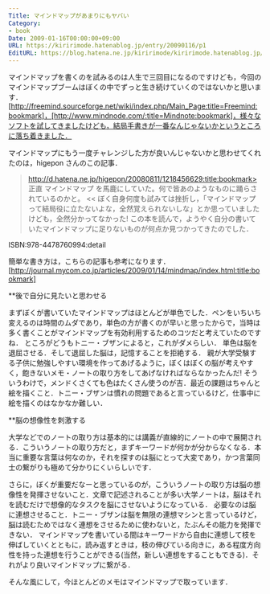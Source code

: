 ```yaml
---
Title: マインドマップがあまりにもヤバい
Category:
- book
Date: 2009-01-16T00:00:00+09:00
URL: https://kiririmode.hatenablog.jp/entry/20090116/p1
EditURL: https://blog.hatena.ne.jp/kiririmode/kiririmode.hatenablog.jp/atom/entry/8454420450078213588
---
```



マインドマップを書くのを試みるのは人生で三回目になるのですけども，今回のマインドマップブームはぼくの中でずっと生き続けていくのではないかと思います．
[http://freemind.sourceforge.net/wiki/index.php/Main_Page:title=Freemind:bookmark]，[http://www.mindnode.com/:title=Mindnote:bookmark]，様々なソフトを試してきましたけども，結局手書きが一番なんじゃないかというところに落ち着きました．

マインドマップにもう一度チャレンジした方が良いんじゃないかと思わせてくれたのは，higepon さんのこの記事．
>http://d.hatena.ne.jp/higepon/20080811/1218456629:title:bookmark>
正直 マインドマップ を馬鹿にしていた。何で皆あのようなものに踊らされているのかと。
<<
ぼく自身何度も試みては挫折し，「マインドマップって結局役に立たないよな，全然覚えられないしな」とか思っていましたけども，全然分かってなかった!
この本を読んで，ようやく自分の書いていたマインドマップに足りないものが何点か見つかってきたのでした．

ISBN:978-4478760994:detail

簡単な書き方は，こちらの記事も参考になります．
[http://journal.mycom.co.jp/articles/2009/01/14/mindmap/index.html:title:bookmark]

**後で自分に見たいと思わせる

まずぼくが書いていたマインドマップはほとんどが単色でした．ペンをいちいち変えるのは時間のムダであり，単色の方が書くのが早いと思ったからで，当時は多く書くことがマインドマップを有効利用するためのコツだと考えていたのですね．
ところがどうもトニー・ブザンによると，これがダメらしい．
単色は脳を退屈させる．そして退屈した脳は，記憶することを拒絶する．
親が大学受験する子供に勉強しやすい環境を作ってあげるように，ぼくはぼくの脳が考えやすく，飽きないメモ・ノートの取り方をしてあげなければならなかったんだ!
そういうわけで，メンドくさくても色はたくさん使うのが吉．最近の課題はちゃんと絵を描くこと．トニー・ブザンは慣れの問題であると言っているけど，仕事中に絵を描くのはなかなか難しい．

**脳の想像性を刺激する

大学などでのノートの取り方は基本的には講義が直線的にノートの中で展開される．こういうノートの取り方だと，まずキーワードが何かが分からなくなる．本当に重要な言葉は何なのか，それを探すのは脳にとって大変であり，かつ言葉同士の繋がりも極めて分かりにくいらしいです．

さらに，ぼくが重要だなーと思っているのが，こういうノートの取り方は脳の想像性を発揮させないこと．文章で記述されることが多い大学ノートは，脳はそれを読むだけで想像的なタスクを脳にさせないようになっている．
必要なのは脳に連想させること．トニー・ブザンは脳を無限の連想マシンと言っているけど，脳は読むためではなく連想をさせるために使わないと，たぶんその能力を発揮できない．
マインドマップを書いている間はキーワードから自由に連想して枝を伸ばしていくとともに，読み返すときは，枝の伸びている向きに，ある程度方向性を持った連想を行うことができる(当然，新しい連想をすることもできる)．それがより良いマインドマップに繋がる．


そんな風にして，今ほとんどのメモはマインドマップで取っています．
